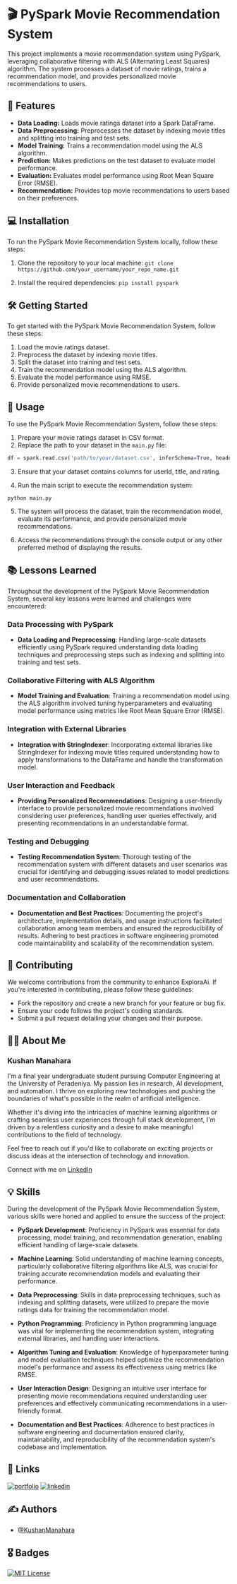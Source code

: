 
# 🎬 PySpark Movie Recommendation System

This project implements a movie recommendation system using PySpark, leveraging collaborative filtering with ALS (Alternating Least Squares) algorithm. The system processes a dataset of movie ratings, trains a recommendation model, and provides personalized movie recommendations to users.

## 🚀 Features

- **Data Loading:** Loads movie ratings dataset into a Spark DataFrame.
- **Data Preprocessing:** Preprocesses the dataset by indexing movie titles and splitting into training and test sets.
- **Model Training:** Trains a recommendation model using the ALS algorithm.
- **Prediction:** Makes predictions on the test dataset to evaluate model performance.
- **Evaluation:** Evaluates model performance using Root Mean Square Error (RMSE).
- **Recommendation:** Provides top movie recommendations to users based on their preferences.

## 💻 Installation

To run the PySpark Movie Recommendation System locally, follow these steps:

1. Clone the repository to your local machine:
```git clone https://github.com/your_username/your_repo_name.git```


2. Install the required dependencies:
`pip install pyspark`



## 🛠️ Getting Started

To get started with the PySpark Movie Recommendation System, follow these steps:

1. Load the movie ratings dataset.
2. Preprocess the dataset by indexing movie titles.
3. Split the dataset into training and test sets.
4. Train the recommendation model using the ALS algorithm.
5. Evaluate the model performance using RMSE.
6. Provide personalized movie recommendations to users.

## 🚀 Usage

To use the PySpark Movie Recommendation System, follow these steps:

1. Prepare your movie ratings dataset in CSV format.
2. Replace the path to your dataset in the `main.py` file:

```python
df = spark.read.csv('path/to/your/dataset.csv', inferSchema=True, header=True)
```

3. Ensure that your dataset contains columns for userId, title, and rating.

4. Run the main script to execute the recommendation system:


`python main.py`

5. The system will process the dataset, train the recommendation model, evaluate its performance, and provide personalized movie recommendations.

6. Access the recommendations through the console output or any other preferred method of displaying the results.



## 📚 Lessons Learned

Throughout the development of the PySpark Movie Recommendation System, several key lessons were learned and challenges were encountered:

### Data Processing with PySpark

- **Data Loading and Preprocessing**: Handling large-scale datasets efficiently using PySpark required understanding data loading techniques and preprocessing steps such as indexing and splitting into training and test sets.

### Collaborative Filtering with ALS Algorithm

- **Model Training and Evaluation**: Training a recommendation model using the ALS algorithm involved tuning hyperparameters and evaluating model performance using metrics like Root Mean Square Error (RMSE).

### Integration with External Libraries

- **Integration with StringIndexer**: Incorporating external libraries like StringIndexer for indexing movie titles required understanding how to apply transformations to the DataFrame and handle the transformation model.

### User Interaction and Feedback

- **Providing Personalized Recommendations**: Designing a user-friendly interface to provide personalized movie recommendations involved considering user preferences, handling user queries effectively, and presenting recommendations in an understandable format.

### Testing and Debugging

- **Testing Recommendation System**: Thorough testing of the recommendation system with different datasets and user scenarios was crucial for identifying and debugging issues related to model predictions and user recommendations.

### Documentation and Collaboration

- **Documentation and Best Practices**: Documenting the project's architecture, implementation details, and usage instructions facilitated collaboration among team members and ensured the reproducibility of results. Adhering to best practices in software engineering promoted code maintainability and scalability of the recommendation system.

## 🤝 Contributing

We welcome contributions from the community to enhance ExploraAi. If you're interested in contributing, please follow these guidelines:

- Fork the repository and create a new branch for your feature or bug fix.
- Ensure your code follows the project's coding standards.
- Submit a pull request detailing your changes and their purpose.

## 🧑‍💼 About Me
### Kushan Manahara

I'm a final year undergraduate student pursuing Computer Engineering at the University of Peradeniya. My passion lies in research, AI development, and automation. I thrive on exploring new technologies and pushing the boundaries of what's possible in the realm of artificial intelligence.

Whether it's diving into the intricacies of machine learning algorithms or crafting seamless user experiences through full stack development, I'm driven by a relentless curiosity and a desire to make meaningful contributions to the field of technology.

Feel free to reach out if you'd like to collaborate on exciting projects or discuss ideas at the intersection of technology and innovation.

Connect with me on [LinkedIn]([Your_LinkedIn_Profile_URL](https://www.linkedin.com/in/kushan-manahara/))

## 💡 Skills

During the development of the PySpark Movie Recommendation System, various skills were honed and applied to ensure the success of the project:

- **PySpark Development**: Proficiency in PySpark was essential for data processing, model training, and recommendation generation, enabling efficient handling of large-scale datasets.
  
- **Machine Learning**: Solid understanding of machine learning concepts, particularly collaborative filtering algorithms like ALS, was crucial for training accurate recommendation models and evaluating their performance.

- **Data Preprocessing**: Skills in data preprocessing techniques, such as indexing and splitting datasets, were utilized to prepare the movie ratings data for training the recommendation model.

- **Python Programming**: Proficiency in Python programming language was vital for implementing the recommendation system, integrating external libraries, and handling user interactions.

- **Algorithm Tuning and Evaluation**: Knowledge of hyperparameter tuning and model evaluation techniques helped optimize the recommendation model's performance and assess its effectiveness using metrics like RMSE.

- **User Interaction Design**: Designing an intuitive user interface for presenting movie recommendations required understanding user preferences and effectively communicating recommendations in a user-friendly format.

- **Documentation and Best Practices**: Adherence to best practices in software engineering and documentation ensured clarity, maintainability, and reproducibility of the recommendation system's codebase and implementation.

## 🔗 Links
[![portfolio](https://img.shields.io/badge/my_portfolio-000?style=for-the-badge&logo=ko-fi&logoColor=white)](https://kushan-portfollio.vercel.app/)
[![linkedin](https://img.shields.io/badge/linkedin-0A66C2?style=for-the-badge&logo=linkedin&logoColor=white)](https://www.linkedin.com/in/kushan-manahara/)

## ✍️ Authors
- [@KushanManahara](https://github.com/KushanManahara/)
## 🎖️ Badges
[![MIT License](https://img.shields.io/badge/License-MIT-green.svg)](https://choosealicense.com/licenses/mit/)